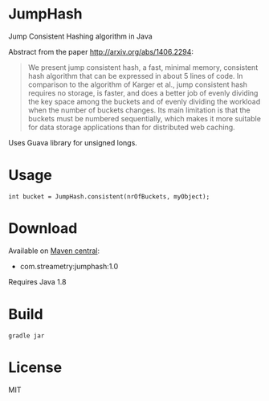 JumpHash
========

Jump Consistent Hashing algorithm in Java

Abstract from the paper http://arxiv.org/abs/1406.2294:

> We present jump consistent hash, a fast, minimal memory, consistent hash algorithm that can be expressed in about  5 lines of code. In comparison to the algorithm of Karger et al., jump consistent hash requires no storage, is  faster, and does a better job of evenly dividing the key space among the buckets and of evenly dividing the workload  when the number of buckets changes. Its main limitation is that the buckets must be numbered sequentially, which  makes it more suitable for data storage applications than for distributed web caching.

Uses Guava library for unsigned longs.

Usage
=====

    int bucket = JumpHash.consistent(nrOfBuckets, myObject);

Download
========

Available on [Maven central](http://search.maven.org/#search%7Cga%7C1%7Cjumphash):

 - com.streametry:jumphash:1.0

Requires Java 1.8
    
Build
=====

    gradle jar
    

License
=======

MIT
